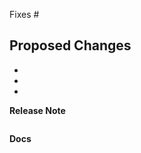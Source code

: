 <!-- 
Are you using Knative? If you do, we would love to know!
https://github.com/knative/community/issues/new?template=ADOPTERS.yaml&title=%5BADOPTERS%5D%3A+%24%7BCOMPANY+NAME+HERE%7D
-->

Fixes #

<!-- Please include the 'why' behind your changes if no issue exists -->

## Proposed Changes

-
-
-

<!--
If this change has user-visible impact, follow the instructions below.
Examples include:

- :gift: Add new feature
- :bug: Fix bug
- :broom: Update or clean up current behavior
- :wastebasket: Remove feature or internal logic

Otherwise delete the rest of this template.
-->

**Release Note**

<!--
:page_facing_up: If this change has user-visible impact, write a release note in the block
below. Include the string "action required" if additional action is required of
users switching to the new release, for example in case of a breaking change.

Write as if you are speaking to users, not other Knative contributors. If this
change has no user-visible impact, no release-note is needed.
-->

```release-note

```

**Docs**

<!--
:book: If this change has user-visible impact, link to an issue or PR in
https://github.com/knative/docs.
-->

